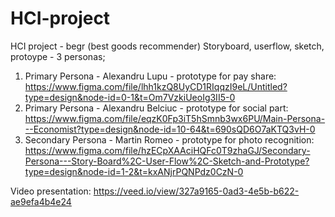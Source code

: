 # HCI-project
HCI project - begr (best goods recommender)
Storyboard, userflow, sketch, protoype - 3 personas;
1. Primary Persona - Alexandru Lupu - prototype for pay share: https://www.figma.com/file/lhh1kzQ8UyCD1RIqqzI9eL/Untitled?type=design&node-id=0-1&t=Om7VzkiUeoIg3II5-0
2. Primary Persona - Alexandru Belciuc - prototype for social part: https://www.figma.com/file/eqzK0Fp3iT5hSmnb3wx6PU/Main-Persona---Economist?type=design&node-id=10-64&t=690sQD6O7aKTQ3vH-0
3. Secondary Persona - Martin Romeo - prototype for photo recognition: https://www.figma.com/file/hzECpXAAciHQFc0T9zhaGJ/Secondary-Persona---Story-Board%2C-User-Flow%2C-Sketch-and-Prototype?type=design&node-id=1-2&t=kxANjrPQNPdz0CzN-0

Video presentation:
https://veed.io/view/327a9165-0ad3-4e5b-b622-ae9efa4b4e24
